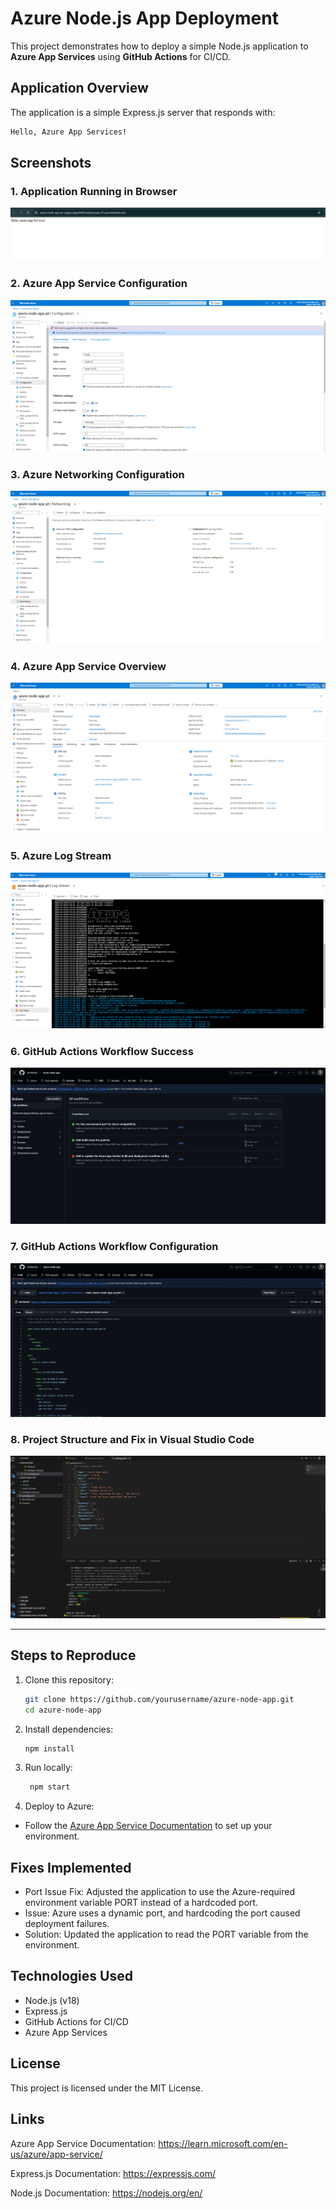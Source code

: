 # Azure Node.js App Deployment

This project demonstrates how to deploy a simple Node.js application to **Azure App Services** using **GitHub Actions** for CI/CD.

## Application Overview

The application is a simple Express.js server that responds with:
```bash
Hello, Azure App Services!
```


## Screenshots

### 1. Application Running in Browser
![Application Running](./images/application-running-browser.png)

### 2. Azure App Service Configuration
![Azure Configuration](./images/azure-app-service-configuration.png)

### 3. Azure Networking Configuration
![Azure Networking](./images/azure-app-service-networking.png)

### 4. Azure App Service Overview
![Azure Overview](./images/azure-app-service-overview.png)

### 5. Azure Log Stream
![Azure Log Stream](./images/azure-log-stream.png)

### 6. GitHub Actions Workflow Success
![GitHub Actions Success](./images/github-actions-success.png)

### 7. GitHub Actions Workflow Configuration
![GitHub Actions Configuration](./images/github-actions-yaml-file.png)

### 8. Project Structure and Fix in Visual Studio Code
![Project Structure](./images/project-structure-vscode.png)

---

## Steps to Reproduce

1. Clone this repository:
   ```bash
   git clone https://github.com/yourusername/azure-node-app.git
   cd azure-node-app
   ```

2. Install dependencies:
   ```bash
   npm install
   ```
3. Run locally:
   ```bash
    npm start
   ```
4.  Deploy to Azure:

- Follow the [Azure App Service Documentation](https://learn.microsoft.com/en-us/azure/app-service/) to set up your environment.


## Fixes Implemented

- Port Issue Fix: Adjusted the application to use the Azure-required environment variable PORT instead of a hardcoded port.
- Issue: Azure uses a dynamic port, and hardcoding the port caused deployment failures.
- Solution: Updated the application to read the PORT variable from the environment.

## Technologies Used

- Node.js (v18)
- Express.js
- GitHub Actions for CI/CD
- Azure App Services

## License
This project is licensed under the MIT License.


## Links
Azure App Service Documentation:
https://learn.microsoft.com/en-us/azure/app-service/

Express.js Documentation:
https://expressjs.com/

Node.js Documentation:
https://nodejs.org/en/



